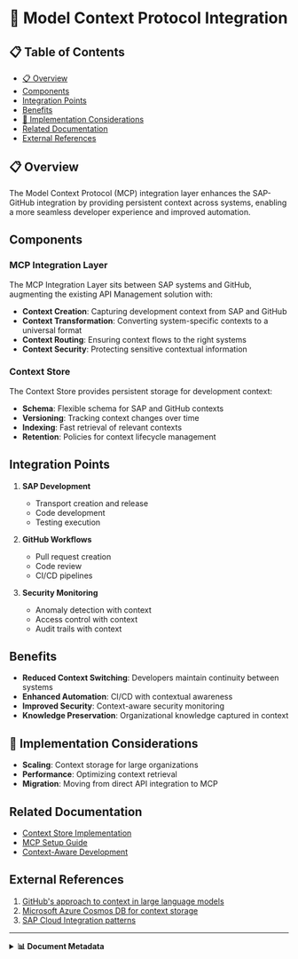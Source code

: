 # 📄 Model Context Protocol Integration

## 📋 Table of Contents

- [📋 Overview](#overview)
- [Components](#components)
- [Integration Points](#integration-points)
- [Benefits](#benefits)
- [🔧 Implementation Considerations](#implementation-considerations)
- [Related Documentation](#related-documentation)
- [External References](#external-references)


## 📋 Overview

The Model Context Protocol (MCP) integration layer enhances the SAP-GitHub integration by providing persistent context across systems, enabling a more seamless developer experience and improved automation.

## Components

### MCP Integration Layer

The MCP Integration Layer sits between SAP systems and GitHub, augmenting the existing API Management solution with:

- **Context Creation**: Capturing development context from SAP and GitHub
- **Context Transformation**: Converting system-specific contexts to a universal format
- **Context Routing**: Ensuring context flows to the right systems
- **Context Security**: Protecting sensitive contextual information

### Context Store

The Context Store provides persistent storage for development context:

- **Schema**: Flexible schema for SAP and GitHub contexts
- **Versioning**: Tracking context changes over time
- **Indexing**: Fast retrieval of relevant contexts
- **Retention**: Policies for context lifecycle management

## Integration Points

1. **SAP Development**
   - Transport creation and release
   - Code development
   - Testing execution
   
2. **GitHub Workflows**
   - Pull request creation
   - Code review
   - CI/CD pipelines
   
3. **Security Monitoring**
   - Anomaly detection with context
   - Access control with context
   - Audit trails with context

## Benefits

- **Reduced Context Switching**: Developers maintain continuity between systems
- **Enhanced Automation**: CI/CD with contextual awareness
- **Improved Security**: Context-aware security monitoring
- **Knowledge Preservation**: Organizational knowledge captured in context

## 🔧 Implementation Considerations

- **Scaling**: Context storage for large organizations
- **Performance**: Optimizing context retrieval
- **Migration**: Moving from direct API integration to MCP

## Related Documentation

- [Context Store Implementation](./context-store.md)
- [MCP Setup Guide](../implementation/mcp-setup-guide.md)
- [Context-Aware Development](../development/context-aware-development.md)

## External References

1. [GitHub's approach to context in large language models](https://github.blog/2023-10-30-the-architecture-of-todays-llm-applications/)
2. [Microsoft Azure Cosmos DB for context storage](https://learn.microsoft.com/en-us/azure/cosmos-db/)
3. [SAP Cloud Integration patterns](https://api.sap.com/integrationflow) 
---

<details>
<summary><strong>📊 Document Metadata</strong></summary>

- **Last Updated:** 2025-04-07
- **Version:** 1.0.0
- **Status:** Published
</details>
